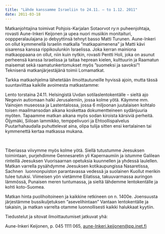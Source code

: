 ```yaml
---
title: "Lähde kanssamme Israeliin to 24.11. – to 1.12. 2011"
date: 2011-03-18
---
```


Matkanjohtajina toimivat Pohjois-Karjalan Sotaorvot ry:n puheenjohtaja, rovasti Aune-Inkeri Keijonen ja upea nuori musiikin monitaituri, ooppperalaulajana jo debyyttinsä tehnyt basso Matti Turunen. Aune-Inkeri on ollut kymmenellä Israelin matkalla ”matkapaimenena” ja Matti kävi sisarensa kanssa rippikoulunkin Israelissa. Joka kerran mainiona matkaoppaana on ollut, niin kuin nytkin, rovasti Pentti Holi, joka on asunut perheensä kanssa Israelissa ja taitaa heprean kielen, kulttuurin ja Raamatun maisemat sekä raamatunkertomukset myös ”suomeksi ja savoksi”! Teknisenä matkanjärjestäjänä toimii Lomamatkat.

Tarkka matkaohjelma lähetetään ilmoittautuneille hyvissä ajoin, mutta tässä suuntaviittaa kaikille avoimesta matkastamme:

Lento torstaina 24.11. Helsingistä Uvdan sotilaslentokentälle – sieltä ajo Negevin autiomaan halki Jerusalemiin, jossa kolme yötä. Käymme mm. Vainojen museossa ja Lastentalossa, jossa 6 miljoonan juutalaisen kohtalo toisen maailmansodan aikana koskettaa dokumentteineen sydänjuuria myöten. Tapaamme matkan aikana myös sodan kiroista kärsiviä perheitä. Öljymäki, Siiloan lammikko, temppelivuori ja Ehtoollispalvelus Puutarhahaudalla puhuttelevat aina, olipa tulija sitten ensi kertalainen tai kymmenettä kertaa matkassa mukana.

 

Tiberiassa viivymme myös kolme yötä. Siellä tutustumme Jeesuksen toimintaan, purjehdimme Gennesaretin yli Kapernaumiin ja istumme Galilean rinteillä Jeesuksen Vuorisaarnan opetuksia kuunnellen ja yhdessä laulellen. Matkan varrella pysähdymme Jeesuksen kotikaupungissa Nasaretissa, Sachnen  luonnonpuiston parantavassa vedessä ja suolainen Kuollut merikin tulee tutuksi. Viimeisen yön vietämme Eilatissa, takuuvarmassa auringon lämmössä, Punaisen meren tuntumassa, ja sieltä lähdemme lentokentälle ja kohti koto-Suomea.

Matkan hinta puolihoitoineen ja kaikkine retkineen on n. 1400e. Joensuusta järjestämme bussikuljetuksen ”asevelihintaan” Vantaan lentokentälle ja takaisin, ja matkan varrelta otamme luonnollisesti kaikki halukkaat kyytiin.

Tiedustelut ja sitovat ilmoittautumiset jatkuvat yhä:

Aune-Inkeri Keijonen, p. 045 1111 065, aune-Inkeri.keijonen@pp.inet.fi
